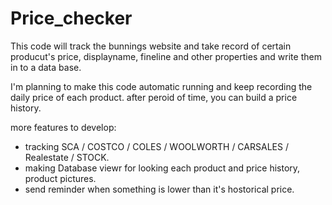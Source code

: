 # Price_checker

This code will track the bunnings website and take record of certain producut's price, displayname, fineline and other properties and write them in to a data base. 

I'm planning to make this code automatic running and keep recording the daily price of each product. after peroid of time, you can build a price history.

more features to develop:

  + tracking SCA / COSTCO / COLES / WOOLWORTH / CARSALES / Realestate / STOCK.
  + making Database viewr for looking each product and price history, product pictures.
  + send reminder when something is lower than it's hostorical price. 
  
  

